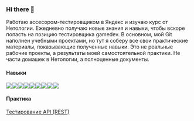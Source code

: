 ### Hi there 👋

Работаю ассесором-тестировщиком в Яндекс и изучаю курс от Нетологии. Ежедневно получаю новые знания и навыки, чтобы вскоре попасть на позицию тестировщика gamedev.
В основном, мой Git наполнен учебными проектами, но тут я соберу все свои практические материалы, показывающие полученные навыки.
Это не реальные рабочие проекты, а результаты моей самостоятельной практики. Не части домашек в Нетологии, а полноценные документы.

#### Навыки  
<img src="https://img.shields.io/badge/Postman-FF6C37?style=for-the-badge&logo=postman&logoColor=white"><img src="https://img.shields.io/badge/IntelliJ_IDEA-000000.svg?style=for-the-badge&logo=intellij-idea&logoColor=white" /><img src="https://img.shields.io/badge/GNU%20Bash-4EAA25?style=for-the-badge&logo=GNU%20Bash&logoColor=white" /><img src="https://img.shields.io/badge/Jira-0052CC?style=for-the-badge&logo=Jira&logoColor=white" /><img src="https://img.shields.io/badge/Java-ED8B00?style=for-the-badge&logo=openjdk&logoColor=white" /><img src="https://img.shields.io/badge/HTML-239120?style=for-the-badge&logo=html5&logoColor=white" /><img src="https://img.shields.io/badge/MySQL-00000F?style=for-the-badge&logo=mysql&logoColor=white" /><img src="https://img.shields.io/badge/Android-3DDC84?style=for-the-badge&logo=android&logoColor=white" /><img src="https://img.shields.io/badge/Windows-0078D6?style=for-the-badge&logo=windows&logoColor=white" />

#### Практика  

[Тестирование API (REST)](https://github.com/DmitryMikita/APIcollections)  



